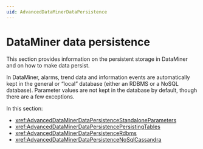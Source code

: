 ```yaml
---
uid: AdvancedDataMinerDataPersistence
---
```


# DataMiner data persistence

This section provides information on the persistent storage in DataMiner and on how to make data persist.

In DataMiner, alarms, trend data and information events are automatically kept in the general or “local” database (either an RDBMS or a NoSQL database). Parameter values are not kept in the database by default, though there are a few exceptions.

In this section:

- <xref:AdvancedDataMinerDataPersistenceStandaloneParameters>
- <xref:AdvancedDataMinerDataPersistencePersistingTables>
- <xref:AdvancedDataMinerDataPersistenceRdbms>
- <xref:AdvancedDataMinerDataPersistenceNoSqlCassandra>
